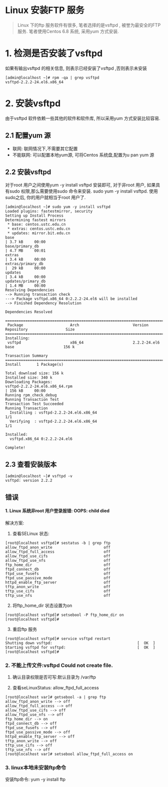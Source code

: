 # Linux 安装FTP 服务
> Linux 下的ftp 服务软件有很多, 笔者选择的是vsftpd , 被誉为最安全的FTP 服务. 笔者使用Centos 6.8 系统, 采用yum 方式安装.

# 1. 检测是否安装了vsftpd
如果有输出vsftpd 的相关信息, 则表示已经安装了vsftpd ,否则表示未安装
```
[admin@localhost ~]# rpm -qa | grep vsftpd
vsftpd-2.2.2-24.el6.x86_64
```

# 2. 安装vsftpd
由于vsftpd 软件依赖一些其他的软件和软件库, 所以采用yum 方式安装比较容易.

## 2.1 配置yum 源
* 联网: 联网情况下,不需要其它配置
* 不能联网: 可以配置本地yum源, 可将Centos 系统盘,配置为u pan yum 源

## 2.2 安装vsftpd
对于root 用户之间使用yum -y install vsftpd 安装即可, 对于非root 用户, 如果具有sudo 权限,那么需要使用sudo 命令来安装. sudo yum -y install vsftpd. 使用sudo之后, 你的用户就相当于root 用户了.

```
[admin@localhost ~]# sudo yum -y install vsftpd
Loaded plugins: fastestmirror, security
Setting up Install Process
Determining fastest mirrors
 * base: centos.ustc.edu.cn
 * extras: centos.ustc.edu.cn
 * updates: mirror.bit.edu.cn
base                                                                                                  | 3.7 kB     00:00     
base/primary_db                                                                                       | 4.7 MB     00:01     
extras                                                                                                | 3.4 kB     00:00     
extras/primary_db                                                                                     |  29 kB     00:00     
updates                                                                                               | 3.4 kB     00:00     
updates/primary_db                                                                                    | 1.4 MB     00:00     
Resolving Dependencies
--> Running transaction check
---> Package vsftpd.x86_64 0:2.2.2-24.el6 will be installed
--> Finished Dependency Resolution

Dependencies Resolved

=============================================================================================================================
 Package                     Arch                        Version                             Repository                 Size
=============================================================================================================================
Installing:
 vsftpd                      x86_64                      2.2.2-24.el6                        base                      156 k

Transaction Summary
=============================================================================================================================
Install       1 Package(s)

Total download size: 156 k
Installed size: 340 k
Downloading Packages:
vsftpd-2.2.2-24.el6.x86_64.rpm                                                                        | 156 kB     00:00     
Running rpm_check_debug
Running Transaction Test
Transaction Test Succeeded
Running Transaction
  Installing : vsftpd-2.2.2-24.el6.x86_64                                                                                1/1 
  Verifying  : vsftpd-2.2.2-24.el6.x86_64                                                                                1/1 

Installed:
  vsftpd.x86_64 0:2.2.2-24.el6                                                                                               

Complete!
```

## 2.3 查看安装版本

```
[admin@localhost ~]# vsftpd -v
vsftpd: version 2.2.2
```


## 错误
#### 1. Linux 系统非root 用户登录报错: OOPS: child died
解决方案:
1. 查看SELinux 状态:
```
[root@localhost vsftpd]# sestatus -b | grep ftp
allow_ftpd_anon_write                       off
allow_ftpd_full_access                      off
allow_ftpd_use_cifs                         off
allow_ftpd_use_nfs                          off
ftp_home_dir                                off
ftpd_connect_db                             off
ftpd_use_fusefs                             off
ftpd_use_passive_mode                       off
httpd_enable_ftp_server                     off
tftp_anon_write                             off
tftp_use_cifs                               off
tftp_use_nfs                                off
```
2. 将ftp_home_dir 状态设置为on
```
[root@localhost vsftpd]# setsebool -P ftp_home_dir on
[root@localhost vsftpd]#
```

3. 重启ftp 服务
```
[root@localhost vsftpd]# service vsftpd restart
Shutting down vsftpd:                                      [  OK  ]
Starting vsftpd for vsftpd:                                [  OK  ]
[root@localhost vsftpd]# 
```

### 2. 不能上传文件:vsftpd Could not create file.
1. 确认目录权限是否可写:默认目录为 /var/ftp

2. 查看seLinuxStatus: allow_ftpd_full_access 
```
[root@localhost var]# getsebool -a | grep ftp
allow_ftpd_anon_write --> off
allow_ftpd_full_access --> off
allow_ftpd_use_cifs --> off
allow_ftpd_use_nfs --> off
ftp_home_dir --> on
ftpd_connect_db --> off
ftpd_use_fusefs --> off
ftpd_use_passive_mode --> off
httpd_enable_ftp_server --> off
tftp_anon_write --> off
tftp_use_cifs --> off
tftp_use_nfs --> off
[root@localhost var]# setsebool allow_ftpd_full_access on
```

### 3. linux本地未安装ftp命令
安装ftp命令:
yum -y install ftp




